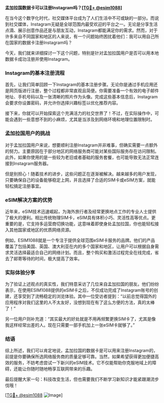 **孟加拉国数据卡可以注册Instagram吗？[[TG💪+ @esim1088](https://t.me/s/esim1088)]**

在当今这个数字化时代，社交媒体平台成为了人们生活中不可或缺的一部分。而说到社交媒体，Instagram无疑是全球范围内最受欢迎的平台之一。无论是分享生活点滴、展示创意作品还是与朋友互动，Instagram都能满足你的需求。然而，对于许多来自不同国家和地区的人来说，有一个问题始终困扰着他们：我可以用自己所在国家的数据卡注册Instagram吗？

今天，我们就来详细探讨一下这个问题，特别是针对孟加拉国用户是否可以用本地数据卡成功注册并使用Instagram。

### Instagram的基本注册流程

首先，让我们简单回顾一下Instagram的基本注册步骤。无论你是通过手机应用还是网页版进行注册，整个过程都非常直观且简便。你需要准备一个有效的电子邮件地址、手机号码以及一张清晰的照片作为头像。完成这些基本信息后，Instagram会要求你设置密码，并允许你选择兴趣标签以优化推荐内容。

接下来，你就可以开始探索这个充满活力的社交世界了！不过，在实际操作中，可能会遇到一些意想不到的小麻烦，尤其是当涉及到网络环境和地理位置限制时。

### 孟加拉国用户的挑战

对于孟加拉国用户来说，想要顺利注册Instagram并非难事，但确实需要一点额外的努力。主要原因在于部分地区的网络服务商可能对某些国际服务存在访问限制。此外，如果你使用的是一些较为老旧或者基础的服务套餐，也可能导致无法正常连接到Instagram服务器。

但是别担心！随着技术的进步，这些问题正在逐渐被解决。越来越多的用户发现，只要确保自己的设备能够稳定上网，并且选择了合适的SIM卡或eSIM方案，就能轻松搞定注册事宜。

### eSIM解决方案的优势

近年来，eSIM技术迅速崛起，为海外旅行者及经常更换地点工作的专业人士提供了极大的便利。相比传统物理SIM卡，eSIM具有体积小巧、灵活性高等优点。更重要的是，它支持多运营商切换功能，这意味着即使身处孟加拉国，你也能轻松接入其他国家或地区的优质网络资源。

例如，ESIM1088就是一个专注于提供全球范围eSIM卡服务的品牌。他们的产品覆盖了包括美国、英国、澳大利亚在内的多个国家和地区，让用户可以根据自身需求灵活选择最适合自己的网络计划。而且，整个购买和激活过程完全在线完成，省去了邮寄等待的时间，极大提高了效率。

### 实际体验分享

为了验证上述观点的真实性，我们特意采访了几位来自孟加拉国的朋友。他们纷纷表示，在使用ESIM1088提供的eSIM卡之后，不仅成功完成了Instagram账号的创建，还享受到了流畅稳定的浏览体验。其中一位受访者提到：“以前总觉得国外的应用程序对我们这里的人不太友好，没想到现在有了这么方便的方法，真的太棒了！”

另一位用户则补充道：“其实最大的好处就是不用再频繁更换SIM卡了，尤其是像我这样经常出差的人。现在只需要一部手机加上一张eSIM卡就够了。”

### 结语

综上所述，我们可以肯定地说，孟加拉国的数据卡是可以用来注册Instagram的，前提是你要确保所选网络服务商的质量足够可靠。当然，如果希望获得更加便捷高效的服务，不妨考虑尝试一下新兴的eSIM技术。它不仅能帮助你克服地域上的障碍，还能让你随时随地畅享互联网带来的乐趣。

最后提醒大家一句：科技改变生活，但也需要我们不断学习新知识才能紧跟潮流步伐哦！

[[TG💪+ @esim1088](https://t.me/s/esim1088) ![Image](https://i.postimg.cc/4NQfJmqS/Snipaste-2025-05-13-00-14-12.png)]